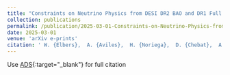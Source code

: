 ```yaml
---
title: "Constraints on Neutrino Physics from DESI DR2 BAO and DR1 Full Shape"
collection: publications
permalink: /publication/2025-03-01-Constraints-on-Neutrino-Physics-from-DESI-DR2-BAO-and-DR1-Full-Shape
date: 2025-03-01
venue: 'arXiv e-prints'
citation: ' W. {Elbers},  A. {Aviles},  H. {Noriega},  D. {Chebat},  A. {Menegas},  C. {Frenk} et al.&quot;Constraints on Neutrino Physics from DESI DR2 BAO and DR1 Full Shape.&quot; arXiv e-prints, 2025.'
---
```

Use [ADS](https://ui.adsabs.harvard.edu/abs/2025arXiv250314744E){:target="_blank"} for full citation